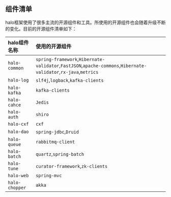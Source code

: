 ## 组件清单

halo框架使用了很多主流的开源组件和工具。所使用的开源组件也会随着升级不断的变化。目前的开源组件清单如下：

| halo组件名称 | 使用的开源组件 |
| :--- | :--- |
| `halo-common` | `spring-framework`,`Hibernate-validator`,`FastJSON`,`apache-commons`,`Hibernate-validator`,`rx-java`,`metrics` |
| `halo-log` | `slf4j`,`logback`,`kafka-clients` |
| `halo-kafka` | `kafka-clients` |
| `halo-cahce` | `Jedis` |
| `halo-auth` | `shiro` |
| `halo-cxf` | `cxf` |
| `halo-dao` | `spring-jdbc`,`Druid` |
| `halo-queue` | `rabbitmq-client` |
| `halo-batch` | `quartz`,`spring-batch`  |
| `halo-tune` | `curator-framework`,`zk-clients` |
| `halo-web` | `spring-mvc` |
| `halo-chopper` | `akka` |




